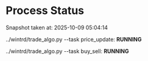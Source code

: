 # Process Status

Snapshot taken at: 2025-10-09 05:04:14

../wintrd/trade_algo.py --task price_update: **RUNNING**

../wintrd/trade_algo.py --task buy_sell: **RUNNING**

